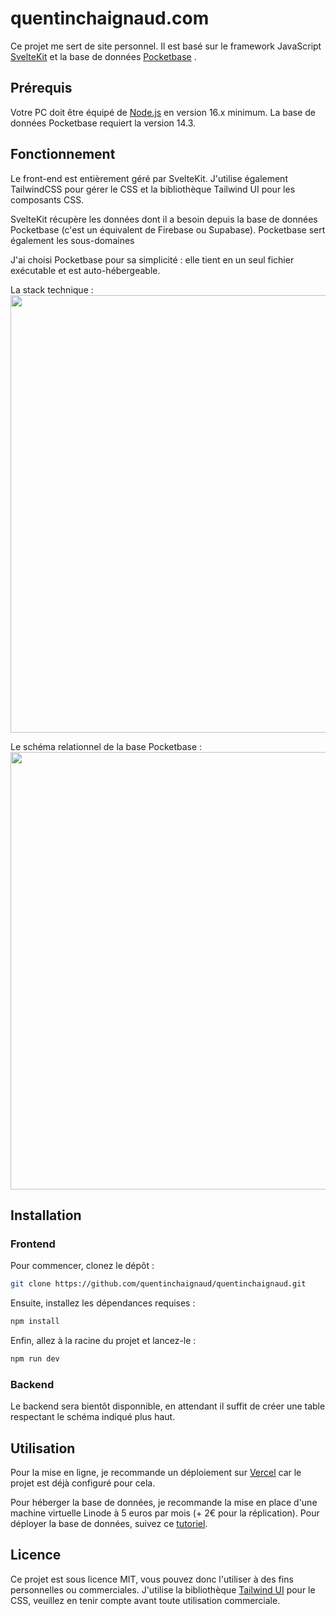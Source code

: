 # quentinchaignaud.com

Ce projet me sert de site personnel. Il est basé sur le framework JavaScript [SvelteKit](https://kit.svelte.dev/) et la base de données [Pocketbase](https://pocketbase.io/docs/) .

## Prérequis

Votre PC doit être équipé de [Node.js](https://nodejs.org/en) en version 16.x minimum. La base de données Pocketbase requiert la version 14.3.

## Fonctionnement

Le front-end est entièrement géré par SvelteKit. J'utilise également TailwindCSS pour gérer le CSS et la bibliothèque Tailwind UI pour les composants CSS.

SvelteKit récupère les données dont il a besoin depuis la base de données Pocketbase (c'est un équivalent de Firebase ou Supabase). Pocketbase sert également les sous-domaines

J'ai choisi Pocketbase pour sa simplicité : elle tient en un seul fichier exécutable et est auto-hébergeable.

La stack technique :
<img src="https://github.com/quentinchaignaud/quentinchaignaud/blob/main/docs/schema-stack.png" width="700">

Le schéma relationnel de la base Pocketbase :
<img src="https://github.com/quentinchaignaud/quentinchaignaud/blob/main/docs/sql-schema-table.png" width="700">

## Installation

### Frontend

Pour commencer, clonez le dépôt :

```bash
git clone https://github.com/quentinchaignaud/quentinchaignaud.git
```

Ensuite, installez les dépendances requises :

```bash
npm install
```

Enfin, allez à la racine du projet et lancez-le :

```bash
npm run dev
```

### Backend

Le backend sera bientôt disponnible, en attendant il suffit de créer une table respectant le schéma indiqué plus haut.

<!-- Pour le backend, il faut également cloner ce dépôt :

```bash
git clone <pocketbase>
```

Et le démarrer depuis le dossier où il a été déposé :

```bash
./pocketbase serve
``` -->

## Utilisation

Pour la mise en ligne, je recommande un déploiement sur [Vercel](https://vercel.com/solutions/svelte) car le projet est déjà configuré pour cela.

Pour héberger la base de données, je recommande la mise en place d'une machine virtuelle Linode à 5 euros par mois (+ 2€ pour la réplication). Pour déployer la base de données, suivez ce [tutoriel](https://pocketbase.io/docs/going-to-production/).

## Licence

Ce projet est sous licence MIT, vous pouvez donc l'utiliser à des fins personnelles ou commerciales. J'utilise la bibliothèque [Tailwind UI](https://tailwindui.com/license) pour le CSS, veuillez en tenir compte avant toute utilisation commerciale.
